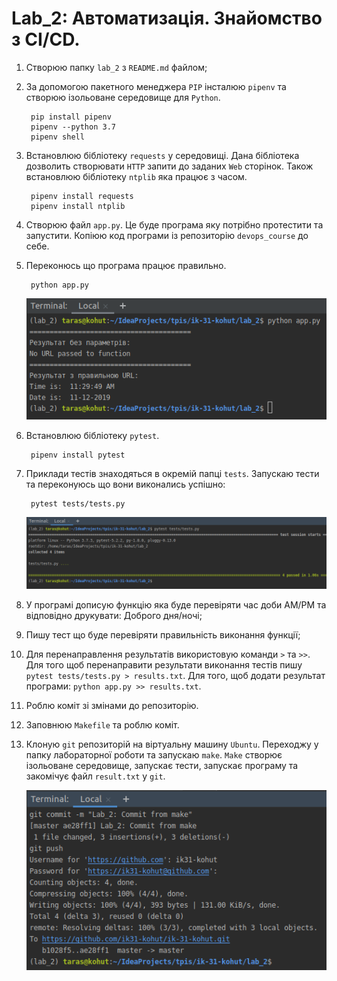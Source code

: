 # Lab_2: Автоматизація. Знайомство з CI/CD.

1. Створюю папку `lab_2` з `README.md` файлом;
2. За допомогою пакетного менеджера `PIP` інсталюю `pipenv` та створюю ізольоване середовище для `Python`.
    
        pip install pipenv
        pipenv --python 3.7
        pipenv shell
        
3. Встановлюю бібліотеку `requests` у середовищі. Дана бібліотека дозволить створювати `HTTP` запити до заданих `Web` сторінок. Також встановлюю бібліотеку `ntplib` яка працює з часом.

        pipenv install requests
        pipenv install ntplib
        
4. Створюю файл `app.py`. Це буде програма яку потрібно протестити та запустити. Копіюю код програми із репозиторію `devops_course` до себе.
5. Переконюсь що програма працює правильно.

        python app.py

    ![app.py](images/lab_2_1.png)
        
6. Встановлюю бібліотеку `pytest`. 
    
        pipenv install pytest
        
7. Приклади тестів знаходяться в окремій папці `tests`. Запускаю тести та переконуюсь що вони виконались успішно:

        pytest tests/tests.py

   ![tests](https://github.com/ik31-kohut/ik-31-kohut/blob/master/lab_2/images/lab_2_2.png)
        
8. У програмі допиcую функцію яка буде перевіряти час доби AM/PM та відповідно друкувати: Доброго дня/ночі;
9. Пишу тест що буде перевіряти правильність виконання функції;
10. Для перенаправлення результатів використовую команди `>` та `>>`. Для того щоб перенаправити результати виконання тестів пишу `pytest tests/tests.py > results.txt`. Для того, щоб додати результат програми: `python app.py >> results.txt`.
11. Роблю коміт зі змінами до репозиторію.
12. Заповнюю `Makefile` та роблю коміт.
13. Клоную `git` репозиторій на віртуальну машину `Ubuntu`. Переходжу у папку лабораторної роботи та запускаю `make`. `Make` створює ізольоване середовище, запускає тести, запускає програму та закомічує файл `result.txt` у `git`.

    ![results](images/lab_2_3.png)
